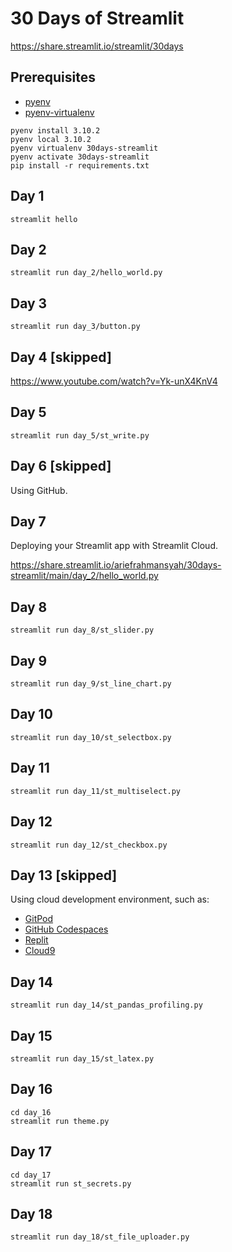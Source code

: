# 30 Days of Streamlit

https://share.streamlit.io/streamlit/30days

## Prerequisites

- [pyenv](https://github.com/pyenv/pyenv)
- [pyenv-virtualenv](https://github.com/pyenv/pyenv-virtualenv)

```
pyenv install 3.10.2
pyenv local 3.10.2
pyenv virtualenv 30days-streamlit
pyenv activate 30days-streamlit
pip install -r requirements.txt
```

## Day 1

```
streamlit hello
```

## Day 2

```
streamlit run day_2/hello_world.py
```

## Day 3

```
streamlit run day_3/button.py
```

## Day 4 [skipped]

https://www.youtube.com/watch?v=Yk-unX4KnV4

## Day 5

```
streamlit run day_5/st_write.py
```

## Day 6 [skipped]

Using GitHub.

## Day 7

Deploying your Streamlit app with Streamlit Cloud.

https://share.streamlit.io/ariefrahmansyah/30days-streamlit/main/day_2/hello_world.py

## Day 8

```
streamlit run day_8/st_slider.py
```

## Day 9

```
streamlit run day_9/st_line_chart.py
```

## Day 10

```
streamlit run day_10/st_selectbox.py
```

## Day 11

```
streamlit run day_11/st_multiselect.py
```

## Day 12

```
streamlit run day_12/st_checkbox.py
```

## Day 13 [skipped]

Using cloud development environment, such as:

- [GitPod](https://www.gitpod.io)
- [GitHub Codespaces](https://docs.github.com/en/codespaces/setting-up-your-project-for-codespaces/setting-up-your-python-project-for-codespaces)
- [Replit](https://replit.com)
- [Cloud9](https://aws.amazon.com/cloud9)

## Day 14

```
streamlit run day_14/st_pandas_profiling.py
```

## Day 15

```
streamlit run day_15/st_latex.py
```

## Day 16

```
cd day_16
streamlit run theme.py
```

## Day 17

```
cd day_17
streamlit run st_secrets.py
```

## Day 18

```
streamlit run day_18/st_file_uploader.py
```
